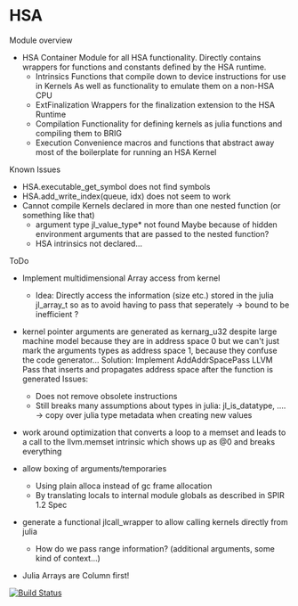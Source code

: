 # HSA

Module overview
*   HSA
    Container Module for all HSA functionality.
    Directly contains wrappers for functions and constants defined by the HSA runtime.
    +   Intrinsics
        Functions that compile down to device instructions for use in Kernels
        As well as functionality to emulate them on a non-HSA CPU
    +   ExtFinalization
        Wrappers for the finalization extension to the HSA Runtime
    +   Compilation
        Functionality for defining kernels as julia functions and compiling them to BRIG
    +   Execution
        Convenience macros and functions that abstract away most of the boilerplate for running an HSA Kernel

Known Issues
*   HSA.executable\_get\_symbol does not find symbols
*   HSA.add\_write\_index(queue, idx) does not seem to work
*   Cannot compile Kernels declared in more than one nested function (or something like that)
    +   argument type jl\_value\_type\* not found
        Maybe because of hidden environment arguments that are passed to the nested function?
    +   HSA intrinsics not declared...

ToDo
*   Implement multidimensional Array access from kernel
    -   Idea: Directly access the information (size etc.) stored in the julia
        jl\_array\_t so as to avoid having to pass that seperately
        -> bound to be inefficient ?
*   kernel pointer arguments are generated as kernarg\_u32 despite large machine model
    because they are in address space 0 but we can't just mark the arguments types 
    as address space 1, because they confuse the code generator...
    Solution: Implement AddAddrSpacePass LLVM Pass that inserts and propagates
    address space after the function is generated
    Issues:
    -   Does not remove obsolete instructions
    -   Still breaks many assumptions about types in julia: 
        jl_is_datatype, ....
        -> copy over julia type metadata when creating new values
*   work around optimization that converts a loop to a memset
    and leads to a call to the llvm.memset intrinsic which shows up as @0 
    and breaks everything

*   allow boxing of arguments/temporaries
    -   Using plain alloca instead of gc frame allocation
    -   By translating locals to internal module globals as described in SPIR
        1.2 Spec

*   generate a functional jlcall\_wrapper to allow calling kernels directly from julia
    -   How do we pass range information? (additional arguments, some kind of context...)

*   Julia Arrays are Column first!


[![Build Status](https://travis-ci.org/rollingthunder/HSA.jl.svg?branch=master)](https://travis-ci.org/rollingthunder/HSA.jl)
